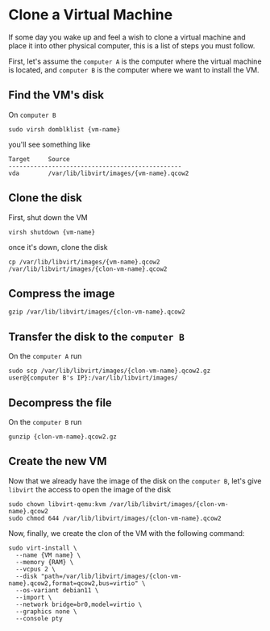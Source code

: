 # Clone a Virtual Machine
If some day you wake up and feel a wish to clone a virtual machine and place it into other physical computer, this is a list of steps you must follow.

First, let's assume the `computer A` is the computer where the virtual machine is located, and `computer B` is the computer where we want to install the VM. 

Find the VM's disk
------------------------
On `computer B`
```
sudo virsh domblklist {vm-name}
```
you'll see something like 

```
Target     Source
------------------------------------------------
vda        /var/lib/libvirt/images/{vm-name}.qcow2
```


Clone the disk
--------------
First, shut down the VM
```
virsh shutdown {vm-name}
```
once it's down, clone the disk
```
cp /var/lib/libvirt/images/{vm-name}.qcow2 /var/lib/libvirt/images/{clon-vm-name}.qcow2
```

Compress the image
-------------------
```
gzip /var/lib/libvirt/images/{clon-vm-name}.qcow2
```

Transfer the disk to the `computer B`
---------------------------------
On the `computer A` run
```
sudo scp /var/lib/libvirt/images/{clon-vm-name}.qcow2.gz user@{computer B's IP}:/var/lib/libvirt/images/
```

Decompress the file
-------------------
On the `computer B` run
```
gunzip {clon-vm-name}.qcow2.gz
```

Create the new VM 
-----------------
Now that we already have the image of the disk on the `computer B`, let's give `libvirt` the access to open the image of the disk
```
sudo chown libvirt-qemu:kvm /var/lib/libvirt/images/{clon-vm-name}.qcow2
sudo chmod 644 /var/lib/libvirt/images/{clon-vm-name}.qcow2
```

Now, finally, we create the clon of the VM with the following command:

```
sudo virt-install \
  --name {VM name} \
  --memory {RAM} \
  --vcpus 2 \
  --disk "path=/var/lib/libvirt/images/{clon-vm-name}.qcow2,format=qcow2,bus=virtio" \
  --os-variant debian11 \
  --import \
  --network bridge=br0,model=virtio \
  --graphics none \
  --console pty
```
